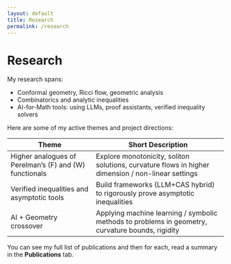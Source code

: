 ```yaml
---
layout: default
title: Research
permalink: /research
---
```


# Research

My research spans:

- Conformal geometry, Ricci flow, geometric analysis  
- Combinatorics and analytic inequalities  
- AI-for-Math tools: using LLMs, proof assistants, verified inequality solvers  

Here are some of my active themes and project directions:

| Theme | Short Description |
|---|---|
| Higher analogues of Perelman’s \(F\) and \(W\) functionals | Explore monotonicity, soliton solutions, curvature flows in higher dimension / non-linear settings |
| Verified inequalities and asymptotic tools | Build frameworks (LLM+CAS hybrid) to rigorously prove asymptotic inequalities |
| AI + Geometry crossover | Applying machine learning / symbolic methods to problems in geometry, curvature bounds, rigidity |

You can see my full list of publications and then for each, read a summary in the **Publications** tab.

